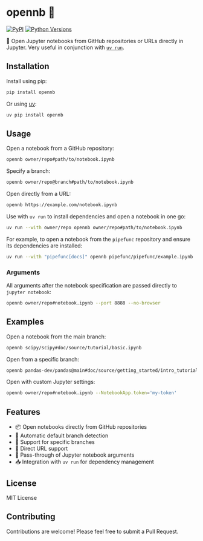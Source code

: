 # opennb 📓

[![PyPI](https://img.shields.io/pypi/v/opennb)](https://pypi.org/project/opennb/)
[![Python Versions](https://img.shields.io/pypi/pyversions/opennb)](https://pypi.org/project/opennb/)

📓 Open Jupyter notebooks from GitHub repositories or URLs directly in Jupyter.
Very useful in conjunction with [`uv run`](https://docs.astral.sh/uv/guides/projects/#running-commands).

## Installation

Install using pip:

```bash
pip install opennb
```

Or using [uv](https://github.com/astral-sh/uv):

```bash
uv pip install opennb
```

## Usage

Open a notebook from a GitHub repository:

```bash
opennb owner/repo#path/to/notebook.ipynb
```

Specify a branch:

```bash
opennb owner/repo@branch#path/to/notebook.ipynb
```

Open directly from a URL:

```bash
opennb https://example.com/notebook.ipynb
```

Use with `uv run` to install dependencies and open a notebook in one go:

```bash
uv run --with owner/repo opennb owner/repo#path/to/notebook.ipynb
```

For example, to open a notebook from the `pipefunc` repository and ensure its dependencies are installed:

```bash
uv run --with "pipefunc[docs]" opennb pipefunc/pipefunc/example.ipynb
```

### Arguments

All arguments after the notebook specification are passed directly to `jupyter notebook`:

```bash
opennb owner/repo#notebook.ipynb --port 8888 --no-browser
```

## Examples

Open a notebook from the main branch:

```bash
opennb scipy/scipy#doc/source/tutorial/basic.ipynb
```

Open from a specific branch:

```bash
opennb pandas-dev/pandas@main#doc/source/getting_started/intro_tutorials/01_table_oriented.ipynb
```

Open with custom Jupyter settings:

```bash
opennb owner/repo#notebook.ipynb --NotebookApp.token='my-token'
```

## Features

- 📦 Open notebooks directly from GitHub repositories
- 🔄 Automatic default branch detection
- 🌳 Support for specific branches
- 🔗 Direct URL support
- 🚀 Pass-through of Jupyter notebook arguments
- 📥 Integration with `uv run` for dependency management

## License

MIT License

## Contributing

Contributions are welcome! Please feel free to submit a Pull Request.
